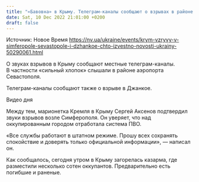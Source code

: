 ```yaml
---
title: "«Бавовна» в Крыму. Телеграм-каналы сообщают о взрывах в районе аэродромов Симферополя, Севастополя и Джанкоя"
date: Sat, 10 Dec 2022 21:01:00 +0200
draft: false
---
```

Источник: Новое Время https://nv.ua/ukraine/events/krym-vzryvy-v-simferopole-sevastopole-i-dzhankoe-chto-izvestno-novosti-ukrainy-50290061.html


 О звуках взрывов в Крыму сообщают местные телеграм-каналы. В частности «сильный хлопок» слышали в районе аэропорта Севастополя.

 Телеграм-каналы сообщают также о взрыве в Джанкое.

 Видео дня   

Между тем, марионетка Кремля в Крыму Сергей Аксенов подтвердил звуки взрывов возле Симферополя. Он уверяет, что над оккупированным городом отработала система ПВО.

«Все службы работают в штатном режиме. Прошу всех сохранять спокойствие и доверять только официальной информации», — написал он.

Как сообщалось, сегодня утром в Крыму загорелась казарма, где разместили несколько сотен оккупантов. Предварительно есть погибшие и раненые.
